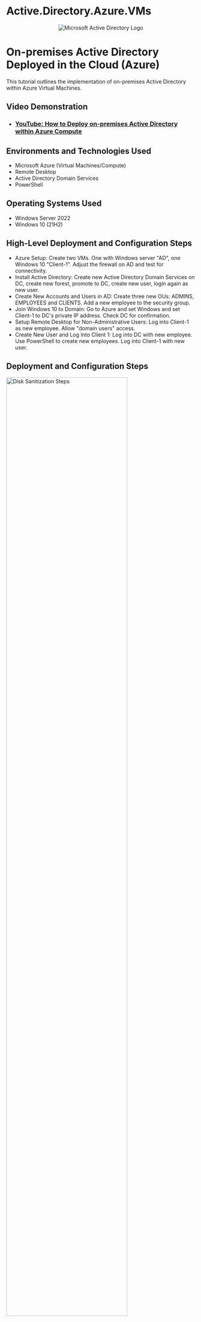 # Active.Directory.Azure.VMs

<p align="center">
<img src="https://i.imgur.com/pU5A58S.png" alt="Microsoft Active Directory Logo"/>
</p>

<h1>On-premises Active Directory Deployed in the Cloud (Azure)</h1>
This tutorial outlines the implementation of on-premises Active Directory within Azure Virtual Machines.<br />


<h2>Video Demonstration</h2>

- ### [YouTube: How to Deploy on-premises Active Directory within Azure Compute](https://www.youtube.com)

<h2>Environments and Technologies Used</h2>

- Microsoft Azure (Virtual Machines/Compute)
- Remote Desktop
- Active Directory Domain Services
- PowerShell

<h2>Operating Systems Used </h2>

- Windows Server 2022
- Windows 10 (21H2)

<h2>High-Level Deployment and Configuration Steps</h2>

- Azure Setup: Create two VMs.  One with Windows server "AD", one Windows 10 "Client-1".  Adjust the firewall on AD and test for connectivity.
- Install Active Directory:  Create new Active Directory Domain Services on DC, create new forest, promote to DC, create new user, login again as new user.
- Create New Accounts and Users in AD:  Create three new OUs: ADMINS, EMPLOYEES and CLIENTS.  Add a new employee to the security group.
- Join Windows 10 to Domain:  Go to Azure and set Windows and set Client-1 to DC's private IP address.  Check DC for confirmation.
- Setup Remote Desktop for Non-Administrative Users: Log into Client-1 as new employee.  Allow "domain users" access.  
- Create New User and Log Into Client 1:  Log into DC with new employee.  Use PowerShell to create new employees.  Log into Client-1 with new user.  

<h2>Deployment and Configuration Steps</h2>

<p>
<img src="https://i.imgur.com/kyTDfkX.png" height="80%" width="80%" alt="Disk Sanitization Steps"/>
</p>
<p>
Adjusted firewall on DC-1.
</p>
<br />

<p>
<img src="https://i.imgur.com/0vFTJN7.png" height="80%" width="80%" alt="Disk Sanitization Steps"/>
</p>
<p>
Can now ping DC-1 as firewall has been adjusted.
</p>
<br />

<p>
<img src="https://i.imgur.com/UfQtSbh.png" height="80%" width="80%" alt="Disk Sanitization Steps"/>
</p>
<p>
Create an AD with wizard on DC-1.
</p>
<br />

<p>
<img src="https://i.imgur.com/MLA0gGp.png" height="80%" width="80%" alt="Disk Sanitization Steps"/>
</p>
<p>
Promote to domain controller.
</p>
<br />

<p>
<img src="https://i.imgur.com/GS7Foju.png" height="80%" width="80%" alt="Disk Sanitization Steps"/>
</p>
<p>
Created three new OUs in ADUC.  Have created generic employee John Snow and made member of admins group.
</p>
<br />

<p>
<img src="https://i.imgur.com/rtmGnJA.png" height="80%" width="80%" alt="Disk Sanitization Steps"/>
</p>
<p>
John Snow is now able to login to DC.
</p>
<br />

<p>
<img src="https://i.imgur.com/CnadiTs.png" height="80%" width="80%" alt="Disk Sanitization Steps"/>
</p>
<p>
Changed Client-1's network to private IP of DC through Azure.
</p>
<br />

<p>
<img src="https://i.imgur.com/bFNbuGb.png" height="80%" width="80%" alt="Disk Sanitization Steps"/>
</p>
<p>
Joined Client-1 to domain and gave John Snow ability to log into Client-1.
</p>
<br />

<p>
<img src="https://i.imgur.com/VP5lYzr.png" height="80%" width="80%" alt="Disk Sanitization Steps"/>
</p>
<p>
Adjusted permissions so all domain users can now access Client-1.
</p>
<br />

<p>
<img src="https://i.imgur.com/Sa6vawk.png" height="80%" width="80%" alt="Disk Sanitization Steps"/>
</p>
<p>
Confirmed on DC, Johns Snow and all domain users l users now able to access Client-1.
</p>
<br />

<p>
<img src="https://i.imgur.com/1Mq8AUb.png" height="80%" width="80%" alt="Disk Sanitization Steps"/>
</p>
<p>
Ran a program in PowershellISE to create random user names.
</p>
<br />

<p>
<img src="https://i.imgur.com/LFBhrEb.png" height="80%" width="80%" alt="Disk Sanitization Steps"/>
</p>
<p>
Hundreds of random user names created (and one I made manually named Harry Potter).
</p>
<br />

<p>
<img src="https://i.imgur.com/l10J4mS.png" height="80%" width="80%" alt="Disk Sanitization Steps"/>
</p>
<p>
Client-1 command line shows user Harry Potter can now access Client-1.
</p>
<br />

<p>
<img src="https://i.imgur.com/DJmEXEB.png" height="80%" width="80%" alt="Disk Sanitization Steps"/>
</p>
<p>
Lorem ipsum dolor sit amet, consectetur adipiscing elit, sed do eiusmod tempor incididunt ut labore et dolore magna aliqua. Ut enim ad minim veniam, quis nostrud exercitation ullamco laboris nisi ut aliquip ex ea commodo consequat. Duis aute irure dolor in reprehenderit in voluptate velit esse cillum dolore eu fugiat nulla pariatur.
</p>
<br />
